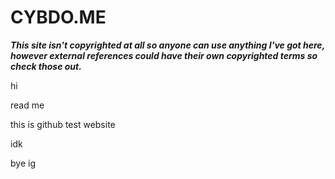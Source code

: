 # CYBDO.ME

***This site isn't copyrighted at all so anyone can use anything I've got here, however external references could have their own copyrighted terms so check those out.***

hi

read me

this is github test website

idk

bye ig
